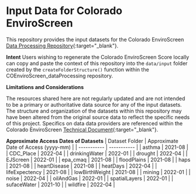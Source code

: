 # Input Data for Colorado EnviroScreen

This repository provides the input datasets for the Colorado EnviroScreen [Data Processing Repository](https://github.com/GeospatialCentroid/COEnviroScreen_dataProcessing){:target="_blank"}. 

**Intent**
Users wishing to regenerate the Colorado EnviroScreen Score locally can copy and paste the context of this repository into the `data/input` folder created by the `createFolderStructure()` function within the COEnviroScreen_dataProcessing repository.

**Limitations and Considerations**

The resources shared here are not regularly updated and are not intended to be a primary or authoritative data source for any of the input datasets. The structure and organization of the datasets within this repository may have been altered from the original source data to reflect the specific needs of this project. Specifics on data data providers are referenced within the Colorado EnviroScreen [Technical Document](https://drive.google.com/file/d/1aZfZnLeEPxvpFBILOFGpYGKLQbDxhMMF/view?usp=sharing){:target="_blank"}. 


**Approximate Access Dates of Datasets**
| Dataset Folder      | Approximate Date of Access (yyyy-mm) |
| ----------- | ----------- |
| asthma      | 2021-08       |
| CDC_Place   | 2022-04        |
| drinkingWater      | 2022-01       |
| drought  | 2022-04        |
| EJScreen     | 2022-01       |
| epa_cmaq   | 2021-08        |
| floodPlains      | 2021-08       |
| haps   | 2021-08        |
| heartDisease      | 2021-08       |
| heatDays  | 2022-04        |
| lifeExpectency      | 2021-08       |
| lowBirthWeight   | 2021-08        |
| mining      | 2022-01       |
| noise   | 2022-04       |
| oilAndGas      | 2022-01       |
| spatialLayers  | 2022-01        |
| sufaceWater      | 2021-10      |
| wildfire   | 2022-04        |


